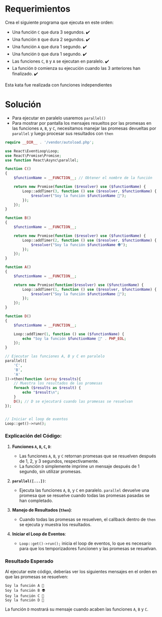 
# Requerimientos

Crea el siguiente programa que ejecuta en este orden:
- Una función `C` que dura 3 segundos. ✔️
- Una función `B` que dura 2 segundos. ✔️
- Una función `A` que dura 1 segundo.  ✔️
- Una función `D` que dura 1 segundo.  ✔️
- Las funciones `C`, `B` y `A` se ejecutan en paralelo. ✔️
- La función `D` comienza su ejecución cuando las 3 anteriores han finalizado. ✔️

Esta kata fue realizada con funciones independientes

# Solución
- Para ejecutar en paralelo usaremos `parallel()`
- Para mostrar por pantalla los mensajes resueltos por las promesas en las funciones `A`, `B`, y `C`, necesitamos manejar las promesas devueltas por `parallel` y luego procesar sus resultados con `then`

```php
require __DIR__ . '/vendor/autoload.php';

use React\EventLoop\Loop;
use React\Promise\Promise;
use function React\Async\parallel;

function C()
{
    $functionName = __FUNCTION__; // Obtener el nombre de la función

    return new Promise(function ($resolver) use ($functionName) {
        Loop::addTimer(3, function () use ($resolver, $functionName) {
            $resolver("Soy la función $functionName 👹");
        });
    });
}

function B()
{
    $functionName = __FUNCTION__;

    return new Promise(function ($resolver) use ($functionName) {
        Loop::addTimer(2, function () use ($resolver, $functionName) {
            $resolver("Soy la función $functionName 👽");
        });
    });
}

function A()
{
    $functionName = __FUNCTION__;

    return new Promise(function($resolver) use ($functionName) {
        Loop::addTimer(1, function () use ($resolver, $functionName) {
            $resolver("Soy la función $functionName 🤖");
        });
    });
}

function D()
{
    $functionName = __FUNCTION__;

    Loop::addTimer(1, function () use ($functionName) {
        echo "Soy la función $functionName 👻" . PHP_EOL;
    });
}

// Ejecutar las funciones A, B y C en paralelo
parallel([
    'C', 
    'B', 
    'A'
])->then(function (array $results){
    // Muestra los resultados de las promesas
    foreach ($results as $result) {
        echo "$result\n";
    }
    D(); // D se ejecutará cuando las promesas se resuelvan
});


// Iniciar el loop de eventos
Loop::get()->run();
```

### Explicación del Código:

1. **Funciones `A`, `B`, `C`, `D`**:
   - Las funciones `A`, `B`, y `C` retornan promesas que se resuelven después de 1, 2, y 3 segundos, respectivamente.
   - La función `D` simplemente imprime un mensaje después de 1 segundo, sin utilizar promesas.

2. **`parallel([...])`**:
   - Ejecuta las funciones `A`, `B`, y `C` en paralelo. `parallel` devuelve una promesa que se resuelve cuando todas las promesas pasadas se han completado.

3. **Manejo de Resultados (`then`)**:
   - Cuando todas las promesas se resuelven, el callback dentro de `then` se ejecuta y muestra los resultados.

4. **Iniciar el Loop de Eventos**:
   - `Loop::get()->run();` inicia el loop de eventos, lo que es necesario para que los temporizadores funcionen y las promesas se resuelvan.

### Resultado Esperado

Al ejecutar este código, deberías ver los siguientes mensajes en el orden en que las promesas se resuelven:

```plaintext
Soy la función A 🤖
Soy la función B 👽
Soy la función C 👹
Soy la función D 👻
```

La función `D` mostrará su mensaje cuando acaben las funciones `A`, `B` y `C`.
